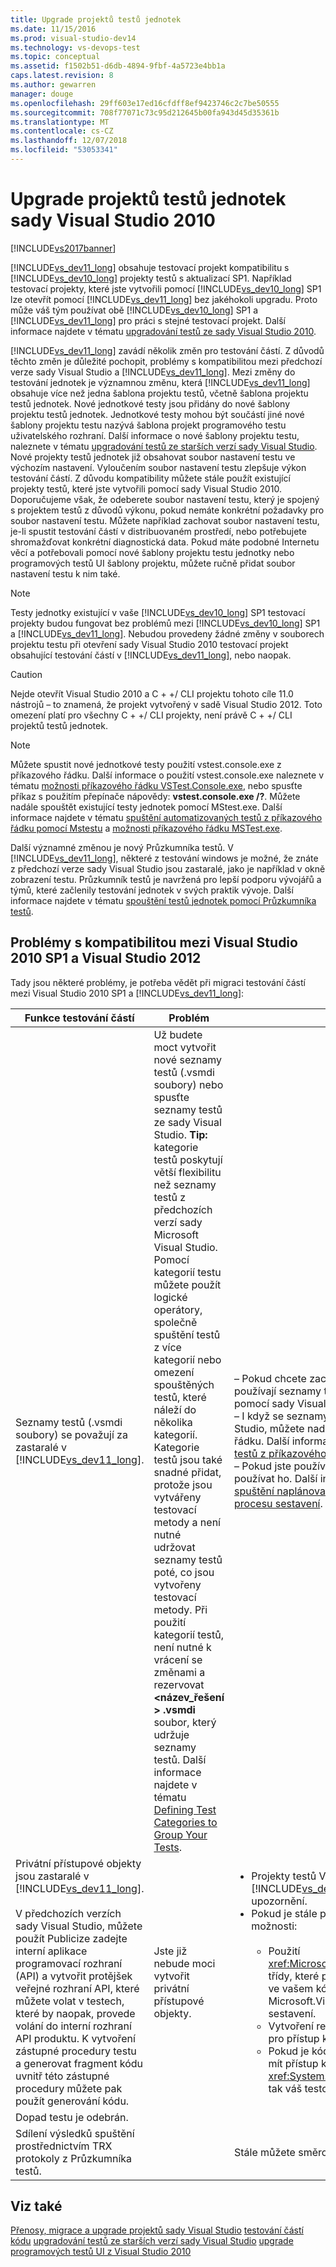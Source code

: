 ```yaml
---
title: Upgrade projektů testů jednotek
ms.date: 11/15/2016
ms.prod: visual-studio-dev14
ms.technology: vs-devops-test
ms.topic: conceptual
ms.assetid: f1502b51-d6db-4894-9fbf-4a5723e4bb1a
caps.latest.revision: 8
ms.author: gewarren
manager: douge
ms.openlocfilehash: 29ff603e17ed16cfdff8ef9423746c2c7be50555
ms.sourcegitcommit: 708f77071c73c95d212645b00fa943d45d35361b
ms.translationtype: MT
ms.contentlocale: cs-CZ
ms.lasthandoff: 12/07/2018
ms.locfileid: "53053341"
---
```

# <a name="upgrade-visual-studio-2010-unit-test-projects"></a>Upgrade projektů testů jednotek sady Visual Studio 2010
[!INCLUDE[vs2017banner](../includes/vs2017banner.md)]

[!INCLUDE[vs_dev11_long](../includes/vs-dev11-long-md.md)] obsahuje testovací projekt kompatibilitu s [!INCLUDE[vs_dev10_long](../includes/vs-dev10-long-md.md)] projekty testů s aktualizací SP1. Například testovací projekty, které jste vytvořili pomocí [!INCLUDE[vs_dev10_long](../includes/vs-dev10-long-md.md)] SP1 lze otevřít pomocí [!INCLUDE[vs_dev11_long](../includes/vs-dev11-long-md.md)] bez jakéhokoli upgradu. Proto může váš tým používat obě [!INCLUDE[vs_dev10_long](../includes/vs-dev10-long-md.md)] SP1 a [!INCLUDE[vs_dev11_long](../includes/vs-dev11-long-md.md)] pro práci s stejné testovací projekt. Další informace najdete v tématu [upgradování testů ze sady Visual Studio 2010](http://msdn.microsoft.com/en-us/e9c8b7f6-bd72-448e-8edb-d090dcc5cf52).

 [!INCLUDE[vs_dev11_long](../includes/vs-dev11-long-md.md)] zavádí několik změn pro testování částí. Z důvodů těchto změn je důležité pochopit, problémy s kompatibilitou mezi předchozí verze sady Visual Studio a [!INCLUDE[vs_dev11_long](../includes/vs-dev11-long-md.md)]. Mezi změny do testování jednotek je významnou změnu, která [!INCLUDE[vs_dev11_long](../includes/vs-dev11-long-md.md)] obsahuje více než jedna šablona projektu testů, včetně šablona projektu testů jednotek. Nové jednotkové testy jsou přidány do nové šablony projektu testů jednotek. Jednotkové testy mohou být součástí jiné nové šablony projektu testu nazývá šablona projekt programového testu uživatelského rozhraní. Další informace o nové šablony projektu testu, naleznete v tématu [upgradování testů ze starších verzí sady Visual Studio](http://msdn.microsoft.com/en-us/e9c8b7f6-bd72-448e-8edb-d090dcc5cf52). Nové projekty testů jednotek již obsahovat soubor nastavení testu ve výchozím nastavení. Vyloučením soubor nastavení testu zlepšuje výkon testování částí. Z důvodu kompatibility můžete stále použít existující projekty testů, které jste vytvořili pomocí sady Visual Studio 2010. Doporučujeme však, že odeberete soubor nastavení testu, který je spojený s projektem testů z důvodů výkonu, pokud nemáte konkrétní požadavky pro soubor nastavení testu. Můžete například zachovat soubor nastavení testu, je-li spustit testování částí v distribuovaném prostředí, nebo potřebujete shromažďovat konkrétní diagnostická data. Pokud máte podobné Internetu věcí a potřebovali pomocí nové šablony projektu testu jednotky nebo programových testů UI šablony projektu, můžete ručně přidat soubor nastavení testu k nim také.

> [!NOTE]
>  Testy jednotky existující v vaše [!INCLUDE[vs_dev10_long](../includes/vs-dev10-long-md.md)] SP1 testovací projekty budou fungovat bez problémů mezi [!INCLUDE[vs_dev10_long](../includes/vs-dev10-long-md.md)] SP1 a [!INCLUDE[vs_dev11_long](../includes/vs-dev11-long-md.md)]. Nebudou provedeny žádné změny v souborech projektu testu při otevření sady Visual Studio 2010 testovací projekt obsahující testování částí v [!INCLUDE[vs_dev11_long](../includes/vs-dev11-long-md.md)], nebo naopak.

> [!CAUTION]
>  Nejde otevřít Visual Studio 2010 a C + +/ CLI projektu tohoto cíle 11.0 nástrojů – to znamená, že projekt vytvořený v sadě Visual Studio 2012. Toto omezení platí pro všechny C + +/ CLI projekty, není právě C + +/ CLI projektů testů jednotek.

> [!NOTE]
>  Můžete spustit nové jednotkové testy použití vstest.console.exe z příkazového řádku. Další informace o použití vstest.console.exe naleznete v tématu [možnosti příkazového řádku VSTest.Console.exe](http://msdn.microsoft.com/library/52e1689d-b1a8-4589-bd98-99a55acd0a11), nebo spusťte příkaz s použitím přepínače nápovědy: **vstest.console.exe /?**. Můžete nadále spouštět existující testy jednotek pomocí MStest.exe. Další informace najdete v tématu [spuštění automatizovaných testů z příkazového řádku pomocí Mstestu](http://msdn.microsoft.com/library/39b61ad0-0055-44b5-963f-25d8a6b51581) a [možnosti příkazového řádku MSTest.exe](http://msdn.microsoft.com/library/8813ba7f-e790-4e92-9f91-7080508a1c36).

 Další významné změnou je nový Průzkumníka testů. V [!INCLUDE[vs_dev11_long](../includes/vs-dev11-long-md.md)], některé z testování windows je možné, že znáte z předchozí verze sady Visual Studio jsou zastaralé, jako je například v okně zobrazení testu. Průzkumník testů je navržená pro lepší podporu vývojářů a týmů, které začlenily testování jednotek v svých praktik vývoje. Další informace najdete v tématu [spouštění testů jednotek pomocí Průzkumníka testů](../test/run-unit-tests-with-test-explorer.md).

## <a name="compatibility-issues-between-visual-studio-2010-sp1-and-visual-studio-2012"></a>Problémy s kompatibilitou mezi Visual Studio 2010 SP1 a Visual Studio 2012
 Tady jsou některé problémy, je potřeba vědět při migraci testování částí mezi Visual Studio 2010 SP1 a [!INCLUDE[vs_dev11_long](../includes/vs-dev11-long-md.md)]:

|Funkce testování částí|Problém|Řešení|
|-----------------------------|-----------|--------------|
|Seznamy testů (.vsmdi soubory) se považují za zastaralé v [!INCLUDE[vs_dev11_long](../includes/vs-dev11-long-md.md)].|Už budete moct vytvořit nové seznamy testů (.vsmdi soubory) nebo spusťte seznamy testů ze sady Visual Studio. **Tip:** kategorie testů poskytují větší flexibilitu než seznamy testů z předchozích verzí sady Microsoft Visual Studio. Pomocí kategorií testu můžete použít logické operátory, společně spuštění testů z více kategorií nebo omezení spouštěných testů, které náleží do několika kategorií. Kategorie testů jsou také snadné přidat, protože jsou vytvářeny testovací metody a není nutné udržovat seznamy testů poté, co jsou vytvořeny testovací metody. Při použití kategorií testů, není nutné k vrácení se změnami a rezervovat  **\<název_řešení > .vsmdi** soubor, který udržuje seznamy testů. Další informace najdete v tématu [Defining Test Categories to Group Your Tests](http://msdn.microsoft.com/library/2c26a648-f068-4d60-99b6-b9747b7bdbc9).|– Pokud chcete zachovat kompatibilitu s existující projekty testů, které používají seznamy testů, jsou stále moct upravovat soubory .vsmdi pomocí sady Visual Studio.<br />– I když se seznamy testů migrované z nelze spustit pomocí sady Visual Studio, můžete nadále spouštět je pomocí mstest.exe z příkazového řádku. Další informace najdete v tématu [spuštění automatizovaných testů z příkazového řádku pomocí Mstestu](http://msdn.microsoft.com/library/39b61ad0-0055-44b5-963f-25d8a6b51581)<br />– Pokud jste používali seznam testů v definici sestavení, můžete nadále používat ho. Další informace najdete v tématu [postupy: Konfigurace a spuštění naplánované testy po sestavení aplikace](http://msdn.microsoft.com/en-us/32acfeb1-b1aa-4afb-8cfe-cc209e6183fd) a [spuštění testů v procesu sestavení](http://msdn.microsoft.com/library/d05743a1-c5cf-447e-bed9-bed3cb595e38).|
|Privátní přístupové objekty jsou zastaralé v [!INCLUDE[vs_dev11_long](../includes/vs-dev11-long-md.md)].<br /><br /> V předchozích verzích sady Visual Studio, můžete použít Publicize zadejte interní aplikace programovací rozhraní (API) a vytvořit protějšek veřejné rozhraní API, které můžete volat v testech, které by naopak, provede volání do interní rozhraní API produktu. K vytvoření zástupné procedury testu a generovat fragment kódu uvnitř této zástupné procedury můžete pak použít generování kódu.|Jste již nebude moci vytvořit privátní přístupové objekty.|<ul><li>Projekty testů Visual Studio 2010 se zkompilovat a pracovat [!INCLUDE[vs_dev11_long](../includes/vs-dev11-long-md.md)]. Sestavení bude obsahovat výstupní upozornění.</li><li>Pokud je stále potřeba testovat interních rozhraních API, máte tyto možnosti:<br /><br /> <ul><li>Použití <xref:Microsoft.VisualStudio.TestTools.UnitTesting.PrivateObject> třídy, které pomáhají při přístupu k interní a privátní rozhraní API ve vašem kódu. Se nachází v Microsoft.VisualStudio.QualityTools.UnitTestFramework.dll sestavení.</li><li>Vytvoření reflexe rozhraní, které by se měl odrážet mimo váš kód pro přístup k rozhraní API pro interní nebo privátní.</li><li>Pokud je kód, který se pokoušíte získat přístup k interní, může být mít přístup k vašemu rozhraní API pomocí <xref:System.Runtime.CompilerServices.InternalsVisibleToAttribute> tak váš testovací kód může mít přístup k interním rozhraním API.</li></ul></li></ul>|
|Dopad testu je odebrán.|||
|Sdílení výsledků spuštění prostřednictvím TRX protokoly z Průzkumníka testů.||Stále můžete směrovat protokoly TRX z příkazového řádku i Team Build.|

## <a name="see-also"></a>Viz také
 [Přenosy, migrace a upgrade projektů sady Visual Studio](../porting/porting-migrating-and-upgrading-visual-studio-projects.md) [testování částí kódu](../test/unit-test-your-code.md) [upgradování testů ze starších verzí sady Visual Studio](http://msdn.microsoft.com/en-us/e9c8b7f6-bd72-448e-8edb-d090dcc5cf52) [upgrade programových testů UI z Visual Studio 2010](../test/upgrading-coded-ui-tests-from-visual-studio-2010.md)